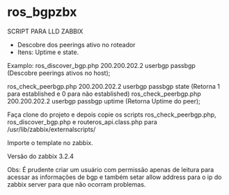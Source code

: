# ros_bgpzbx
SCRIPT PARA LLD ZABBIX
- Descobre dos peerings ativo no roteador
- Itens: Uptime e state.

Examplo:
ros_discover_bgp.php 200.200.202.2 userbgp passbgp (Descobre peerings ativos no host);

ros_check_peerbgp.php 200.200.202.2 userbgp passbgp state
(Retorna 1 para established e 0 para não established)
ros_check_peerbgp.php 200.200.202.2 userbgp passbgp uptime (Retorna Uptime do peer);

Faça clone do projeto e depois copie os scripts ros_check_peerbgp.php, ros_discover_bgp.php e routeros_api.class.php
para /usr/lib/zabbix/externalscripts/

Importe o template no zabbix.

Versão do zabbix 3.2.4

Obs: É prudente criar um usuário com permissão apenas de leitura para acessar as informações  de bgp
e também setar allow address para o ip do zabbix server para que não ocorram problemas.
